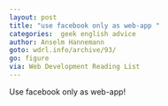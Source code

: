 ```yaml
---
layout: post
title: "use facebook only as web-app "
categories:  geek english advice
author: Anselm Hannemann
goto: wdrl.info/archive/93/
go: figure
via: Web Development Reading List
---
```

Use facebook only as web-app!
